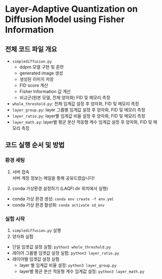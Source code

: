 # Layer-Adaptive Quantization on Diffusion Model using Fisher Information

## 전체 코드 파일 개요
- `simplediffusion.py`
  - ddpm 모델 구현 및 훈련
  - generated image 생성
  - 생성된 이미지 저장
  - FID score 계산
  - Fisher Information 값 계산
  - 비교군(원본 모델, 전체 양자화) FID 및 메모리 측정
- `whole_threshold.py`: 전체 임계값 설정 후 양자화, FID 및 메모리 측정
- `layer_group.py`: layer 그룹별 임계값 설정 후 양자화, FID 및 메모리 측정
- `layer_ratio.py`: layer별 임계값 비율 설정 후 양자화, FID 및 메모리 측정
- `layer_math.py`: layer별 평균 분산 적응형 계수 임계값 설정 후 양자화, FID 및 메모리 측정


## 코드 실행 순서 및 방법

### 환경 세팅
1. 서버 접속 <br>
   서버 계정 정보는 메일을 통해 공유드렸습니다!
   
2. conda 가상환경 설정하기 (LAQFI dir 위치에서 실행)
  - conda 가상 환경 생성: `conda env create -f env.yml`
  - conda 가상 환경 활성화: `conda activate sd_env`

### 실험 시작
1. `simplediffusion.py` 실행
2. 양자화 실험 <br>
  - 단일 임곗값 설정 실험: `python3 whole_threshold.py`
  - 레이어  그룹별 임곗값 설정 실험: `python3 layer_ratio.py`
  - 레이어별 임곗값 설정 실험
    - layer 별 임계값 비율 설정: `python3 layer_group.py`
    - layer별 평균 분산 적응형 계수 임계값 설정: `python3 layer_math.py`
